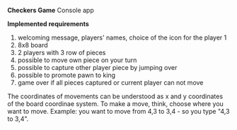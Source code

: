 **Checkers Game**
Console app

**Implemented requirements**
1. welcoming message, players' names, choice of the icon for the player 1
2. 8x8 board
3. 2 players with 3 row of pieces
4. possible to move own piece on your turn
5. possible to capture other player piece by jumping over 
6. possible to promote pawn to king
7. game over if all pieces captured or current player can not move

The coordinates of movements can be understood as x and y coordinates of the board coordinae system.
To make a move, think, choose where you want to move. Example: you want to move from 4,3 to 3,4 - so you type "4,3 to 3,4".
